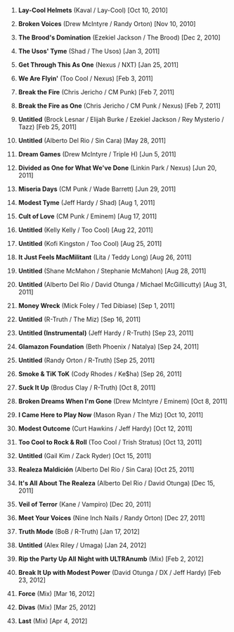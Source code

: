 01. **Lay-Cool Helmets** (Kaval / Lay-Cool) [Oct 10, 2010] 

02. **Broken Voices** (Drew McIntyre / Randy Orton) [Nov 10, 2010] 

03. **The Brood's Domination** (Ezekiel Jackson / The Brood) [Dec 2, 2010]

04. **The Usos' Tyme** (Shad / The Usos) [Jan 3, 2011]

05. **Get Through This As One** (Nexus / NXT) [Jan 25, 2011]

06. **We Are Flyin'** (Too Cool / Nexus) [Feb 3, 2011]

07. **Break the Fire** (Chris Jericho / CM Punk) [Feb 7, 2011]

08. **Break the Fire as One** (Chris Jericho / CM Punk / Nexus) [Feb 7, 2011]

09. **Untitled** (Brock Lesnar / Elijah Burke / Ezekiel Jackson / Rey Mysterio / Tazz) [Feb 25, 2011]

10. **Untitled** (Alberto Del Rio / Sin Cara) [May 28, 2011]

11. **Dream Games** (Drew McIntyre / Triple H) [Jun 5, 2011]

12. **Divided as One for What We've Done** (Linkin Park / Nexus) [Jun 20, 2011]

13. **Miseria Days** (CM Punk / Wade Barrett) [Jun 29, 2011]

14. **Modest Tyme** (Jeff Hardy / Shad) [Aug 1, 2011]

15. **Cult of Love** (CM Punk / Eminem) [Aug 17, 2011]

16. **Untitled** (Kelly Kelly / Too Cool) [Aug 22, 2011]

17. **Untitled** (Kofi Kingston / Too Cool) [Aug 25, 2011]

18. **It Just Feels MacMilitant** (Lita / Teddy Long) [Aug 26, 2011]

19. **Untitled** (Shane McMahon / Stephanie McMahon) [Aug 28, 2011]

20. **Untitled** (Alberto Del Rio / David Otunga / Michael McGillicutty) [Aug 31, 2011]

21. **Money Wreck** (Mick Foley / Ted Dibiase) [Sep 1, 2011] 

22. **Untitled** (R-Truth / The Miz) [Sep 16, 2011]

23. **Untitled (Instrumental)** (Jeff Hardy / R-Truth) [Sep 23, 2011]

24. **Glamazon Foundation** (Beth Phoenix / Natalya) [Sep 24, 2011]

25. **Untitled** (Randy Orton / R-Truth) [Sep 25, 2011]

26. **Smoke & TiK ToK** (Cody Rhodes / Ke$ha) [Sep 26, 2011]

27. **Suck It Up** (Brodus Clay / R-Truth) [Oct 8, 2011]

28. **Broken Dreams When I'm Gone** (Drew McIntyre / Eminem) [Oct 8, 2011]

29. **I Came Here to Play Now** (Mason Ryan / The Miz) [Oct 10, 2011]

30. **Modest Outcome** (Curt Hawkins / Jeff Hardy) [Oct 12, 2011]

31. **Too Cool to Rock & Roll** (Too Cool / Trish Stratus) [Oct 13, 2011]

32. **Untitled** (Gail Kim / Zack Ryder) [Oct 15, 2011]

33. **Realeza Maldición** (Alberto Del Rio / Sin Cara) [Oct 25, 2011]

34. **It's All About The Realeza** (Alberto Del Rio / David Otunga) [Dec 15, 2011]

35. **Veil of Terror** (Kane / Vampiro) [Dec 20, 2011]

36. **Meet Your Voices** (Nine Inch Nails / Randy Orton) [Dec 27, 2011]

37. **Truth Mode** (BoB / R-Truth) [Jan 17, 2012]

38. **Untitled** (Alex Riley / Umaga) [Jan 24, 2012]

39. **Rip the Party Up All Night with ULTRAnumb** (Mix) [Feb 2, 2012]

40. **Break It Up with Modest Power** (David Otunga / DX / Jeff Hardy) [Feb 23, 2012]

41. **Force** (Mix) [Mar 16, 2012]

42. **Divas** (Mix) [Mar 25, 2012]

43. **Last** (Mix) [Apr 4, 2012]
